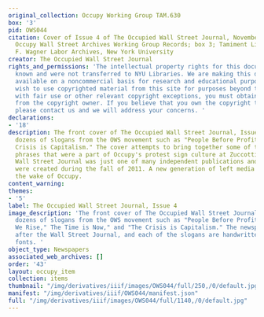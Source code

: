 ```yaml
---
original_collection: Occupy Working Group TAM.630
box: '3'
pid: OWS044
citation: Cover of Issue 4 of The Occupied Wall Street Journal, November 2011; TAM.630
  Occupy Wall Street Archives Working Group Records; box 3; Tamiment Library/Robert
  F. Wagner Labor Archives, New York University
creator: The Occupied Wall Street Journal
rights_and_permissions: 'The intellectual property rights for this document are not
  known and were not transferred to NYU Libraries. We are making this document publicly
  available on a noncommercial basis for research and educational purposes. If you
  wish to use copyrighted material from this site for purposes beyond those in accordance
  with fair use or other relevant copyright exceptions, you must obtain permission
  from the copyright owner. If you believe that you own the copyright to this document,
  please contact us and we will address your concerns. '
declarations:
- '18'
description: The front cover of The Occupied Wall Street Journal, Issue 4, features
  dozens of slogans from the OWS movement such as "People Before Profit" and "The
  Crisis is Capitalism." The cover attempts to bring together some of the logos and
  phrases that were a part of Occupy's protest sign culture at Zuccotti. The Occupied
  Wall Street Journal was just one of many independent publications and websites that
  were created during the fall of 2011. A new generation of left media emerged in
  the wake of Occupy.
content_warning:
themes:
- '5'
label: The Occupied Wall Street Journal, Issue 4
image_description: 'The front cover of The Occupied Wall Street Journal, Issue 4 features
  dozens of slogans from the OWS movement such as "People Before Profit," "Together
  We Rise," The Time is Now," and "The Crisis is Capitalism." The newspaper is stylized
  after the Wall Street Journal, and each of the slogans are handwritten in different
  fonts. '
object_type: Newspapers
associated_web_archives: []
order: '43'
layout: occupy_item
collection: items
thumbnail: "/img/derivatives/iiif/images/OWS044/full/250,/0/default.jpg"
manifest: "/img/derivatives/iiif/OWS044/manifest.json"
full: "/img/derivatives/iiif/images/OWS044/full/1140,/0/default.jpg"
---
```

